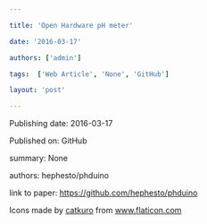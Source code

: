 ---
title: 'Open Hardware pH meter'
date: '2016-03-17'
authors: ['admin']
tags:  ['Web Article', 'None', 'GitHub']
layout: 'post'
---
Publishing date: 2016-03-17

Published on: GitHub

summary: None

authors: hephesto/phduino

link to paper: https://github.com/hephesto/phduino

Icons made by <a href="https://www.flaticon.com/free-icon/bookshelves_3576884" title="catkuro">catkuro</a> from <a href="https://www.flaticon.com/" title="Flaticon"> www.flaticon.com</a>